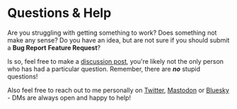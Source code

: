 # Questions & Help
Are you struggling with getting something to work? Does something not make any sense? Do you have an idea, but are not sure if you should submit a **Bug Report** **Feature Request**?

Is so, feel free to make a [discussion post](https://github.com/ramokz/phantom-camera/discussions/new/choose), you're likely not the only person who has had a particular question. Remember, there are **_no_** stupid questions!

Also feel free to reach out to me personally on [Twitter](https://twitter.com/marcusskov), [Mastodon](https://mastodon.gamedev.place/@marcusskov) or [Bluesky](https://bsky.app/profile/marcusskov.bsky.social) - DMs are always open and happy to help!